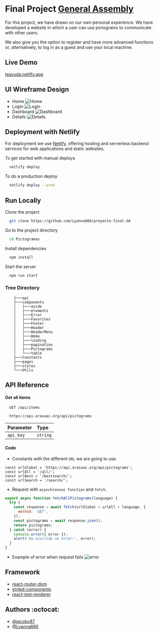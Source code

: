 # Final Project [General Assembly](https://https://generalassemb.ly/)

For this project, we have drawn on our own personal experience. We have developed a website in which a user can use pictograms to communicate with other users.

We also give you the option to register and have more advanced functions or, alternatively, to log in as a guest and use your local machine.

## Live Demo

[teayuda.netlify.app](hhttps://teayuda.netlify.app/)

## UI Wireframe Design

- Home
  ![Home](./Document/1.Home.jpg)
- Login
  ![Login](./Document/1.2.Login.jpg)
- Dashboard
  ![Dashboard](./Document/2.1%20Dashboard.jpg)
- Details
  ![Details](./Document/2.2.%20Detalle.jpg)

## Deployment with Netlify

For deployment we use [Netlify](https://www.netlify.com/), offering hosting and serverless backend services for web applications and static websites.

To get started with manual deploys

```bash
  netlify deploy
```

To do a production deploy

```bash
  netlify deploy --prod
```

## Run Locally

Clone the project

```bash
  git clone https://github.com/Lyanna666/proyecto-final-GA
```

Go to the project directory

```bash
  cd Pictogramas
```

Install dependencies

```bash
  npm install
```

Start the server

```bash
  npm run start
```

### Tree Directory

```───src
    ├───api
    ├───components
    │   ├───aside
    │   ├───elements
    │   ├───Error
    │   ├───Favorites
    │   ├───Footer
    │   ├───Header
    │   ├───HeaderMenu
    │   ├───Home
    │   ├───loading
    │   ├───pagination
    │   ├───Pictograms
    │   └───table
    ├───Constants
    ├───pages
    ├───styles
    └───Utils
```

## API Reference

#### Get all items

```http
  GET /api/items
```

```
  https://api.arasaac.org/api/pictograms
```

| Parameter | Type     |
| :-------- | :------- |
| `api_key` | `string` |

#### Code

- Constants with the different `URL` we are going to use.

```
const urlGlobal = 'https://api.arasaac.org/api/pictograms';
const urlAll = '/all/';
const urlBest = '/bestsearch/';
const urlSearch = '/search/';
```

- Request with `asynchronous function` and `fetch`.

```JavaScript
export async function fetchAllPictograms(language) {
  try {
    const response = await fetch(urlGlobal + urlAll + language, {
      method: 'GET',
    });
    const pictograms = await response.json();
    return pictograms;
  } catch (error) {
    console.error({ error });
    alert('Ha ocurrido un error:', error);
  }
}
```

- Example of error when request fails
  ![error](./Document/error.png)

## Framework

- [react-router-dom](https://www.npmjs.com/package/react-router-dom)
- [styled-components](https://www.npmjs.com/package/styled-components)
- [react-test-renderer](https://www.npmjs.com/package/react-test-renderer)

## Authors :octocat:

- [@jacobo87](https://www.github.com/jacobo87)
- [@Lyanna666](https://github.com/Lyanna666/)
